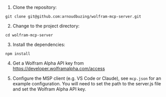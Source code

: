 1. Clone the repository:

```
git clone git@github.com:arnoudbuzing/wolfram-mcp-server.git
```

2. Change to the project directory:

```
cd wolfram-mcp-server
```

3. Install the dependencies:

```
npm install
```

4. Get a Wolfram Alpha API key from https://developer.wolframalpha.com/access

4. Configure the MSP client (e.g. VS Code or Claude), see `mcp.json` for an example configuration. You will need to set the path to the server.js file and set the Wolfram Alpha API key.